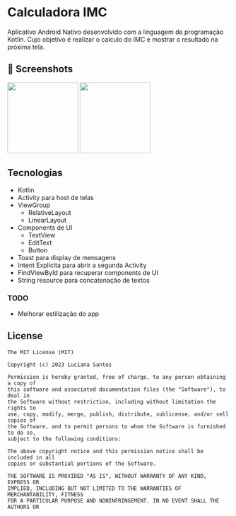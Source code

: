 # Calculadora IMC

Aplicativo Android Nativo desenvolvido com a linguagem de programação Kotlin. Cujo objetivo é realizar o calculo do IMC e mostrar o resultado na próxima tela. 

## :camera_flash: Screenshots
<img src="https://github.com/Luciana2202/CalculadoraIMC/assets/105242092/23eb3905-4c9a-47ef-b52d-d2a5addab3bb" width=160/> <img src="https://github.com/Luciana2202/CalculadoraIMC/assets/105242092/92db6d59-f01d-4710-88de-1ddd676bb318" width=160/>



## Tecnologias

* Kotlin
* Activity para host de telas
* ViewGroup
    - RelativeLayout
    - LinearLayout
* Components de UI
    - TextView
    - EditText
    - Button
* Toast para display de mensagens
* Intent Explicita para abrir a segunda Activity
* FindViewById para recuperar components de UI
* String resource para concatenação de textos

### TODO

* Melhorar estilização do app

## License
```
The MIT License (MIT)

Copyright (c) 2023 Luciana Santos

Permission is hereby granted, free of charge, to any person obtaining a copy of
this software and associated documentation files (the "Software"), to deal in
the Software without restriction, including without limitation the rights to
use, copy, modify, merge, publish, distribute, sublicense, and/or sell copies of
the Software, and to permit persons to whom the Software is furnished to do so,
subject to the following conditions:

The above copyright notice and this permission notice shall be included in all
copies or substantial portions of the Software.

THE SOFTWARE IS PROVIDED "AS IS", WITHOUT WARRANTY OF ANY KIND, EXPRESS OR
IMPLIED, INCLUDING BUT NOT LIMITED TO THE WARRANTIES OF MERCHANTABILITY, FITNESS
FOR A PARTICULAR PURPOSE AND NONINFRINGEMENT. IN NO EVENT SHALL THE AUTHORS OR
